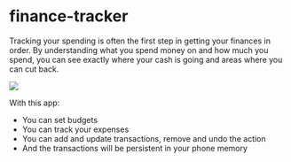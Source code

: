 # finance-tracker

Tracking your spending is often the first step in getting your finances in order. By understanding what you spend money on and how much you spend, you can see exactly where your cash is going and areas where you can cut back.

<img src="https://i.ibb.co/Gk6grKZ/smartmockups-l9og6ns1.jpg">

With this app:
- You can set budgets
- You can track your expenses
- You can add and update transactions, remove and undo the action
- And the transactions will be persistent in your phone memory
